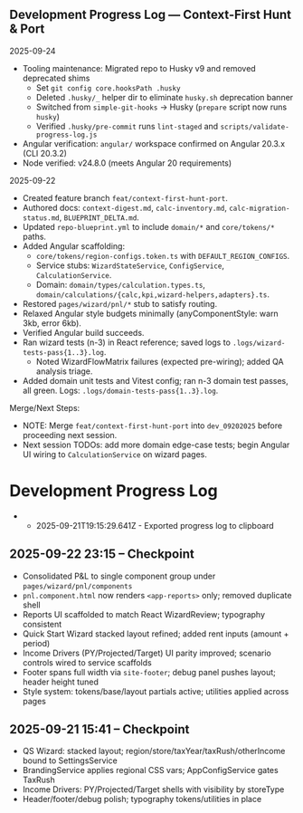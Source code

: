 ## Development Progress Log — Context-First Hunt & Port

2025-09-24

- Tooling maintenance: Migrated repo to Husky v9 and removed deprecated shims
  - Set `git config core.hooksPath .husky`
  - Deleted `.husky/_` helper dir to eliminate `husky.sh` deprecation banner
  - Switched from `simple-git-hooks` → Husky (`prepare` script now runs `husky`)
  - Verified `.husky/pre-commit` runs `lint-staged` and `scripts/validate-progress-log.js`
- Angular verification: `angular/` workspace confirmed on Angular 20.3.x (CLI 20.3.2)
- Node verified: v24.8.0 (meets Angular 20 requirements)

2025-09-22

- Created feature branch `feat/context-first-hunt-port`.
- Authored docs: `context-digest.md`, `calc-inventory.md`, `calc-migration-status.md`, `BLUEPRINT_DELTA.md`.
- Updated `repo-blueprint.yml` to include `domain/*` and `core/tokens/*` paths.
- Added Angular scaffolding:
  - `core/tokens/region-configs.token.ts` with `DEFAULT_REGION_CONFIGS`.
  - Service stubs: `WizardStateService`, `ConfigService`, `CalculationService`.
  - Domain: `domain/types/calculation.types.ts`, `domain/calculations/{calc,kpi,wizard-helpers,adapters}.ts`.
- Restored `pages/wizard/pnl/*` stub to satisfy routing.
- Relaxed Angular style budgets minimally (anyComponentStyle: warn 3kb, error 6kb).
- Verified Angular build succeeds.
- Ran wizard tests (n-3) in React reference; saved logs to `.logs/wizard-tests-pass{1..3}.log`.
  - Noted WizardFlowMatrix failures (expected pre-wiring); added QA analysis triage.
- Added domain unit tests and Vitest config; ran n-3 domain test passes, all green. Logs: `.logs/domain-tests-pass{1..3}.log`.

Merge/Next Steps:

- NOTE: Merge `feat/context-first-hunt-port` into `dev_09202025` before proceeding next session.
- Next session TODOs: add more domain edge-case tests; begin Angular UI wiring to `CalculationService` on wizard pages.

# Development Progress Log

- - 2025-09-21T19:15:29.641Z - Exported progress log to clipboard

## 2025-09-22 23:15 – Checkpoint

- Consolidated P&L to single component group under `pages/wizard/pnl/components`
- `pnl.component.html` now renders `<app-reports>` only; removed duplicate shell
- Reports UI scaffolded to match React WizardReview; typography consistent
- Quick Start Wizard stacked layout refined; added rent inputs (amount + period)
- Income Drivers (PY/Projected/Target) UI parity improved; scenario controls wired to service scaffolds
- Footer spans full width via `site-footer`; debug panel pushes layout; header height tuned
- Style system: tokens/base/layout partials active; utilities applied across pages

## 2025-09-21 15:41 – Checkpoint

- QS Wizard: stacked layout; region/store/taxYear/taxRush/otherIncome bound to SettingsService
- BrandingService applies regional CSS vars; AppConfigService gates TaxRush
- Income Drivers: PY/Projected/Target shells with visibility by storeType
- Header/footer/debug polish; typography tokens/utilities in place
